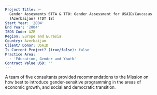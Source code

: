 ```yaml
---
Project Title: >-
  Gender Assesments STTA & TTO: Gender Assessment for USAID/Caucasus
  (Azerbaijan) (TDY 18)
Start Year: '2004'
End Year: '2004'
ISO3 Code: AZE
Region: Europe and Eurasia
Country: Azerbaijan
Client/ Donor: USAID
Is Current Project? (true/false): false
Practice Area:
  - 'Education, Gender and Youth'
Contract Value USD: ''
---
```

A team of five consultants provided recommendations to the Mission on how best to introduce gender-sensitive programming in the areas of economic growth, and social and democratic transition.